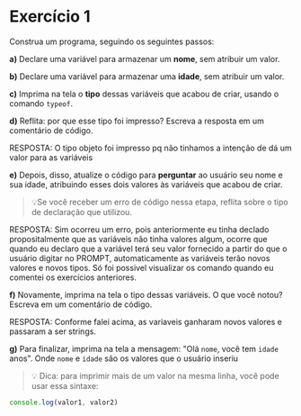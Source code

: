 # Exercício 1
Construa um programa, seguindo os seguintes passos:

**a)** Declare uma variável para armazenar um **nome**, sem atribuir um valor.

**b)** Declare uma variável para armazenar uma **idade**, sem atribuir um valor.

**c)** Imprima na tela o **tipo** dessas variáveis que acabou de criar, usando o comando `typeof`.

**d)** Reflita: por que esse tipo foi impresso? Escreva a resposta em um comentário de código.

RESPOSTA: O tipo objeto foi impresso pq não tinhamos a intenção de dá um valor para as variáveis

**e)** Depois, disso, atualize o código para **perguntar** ao usuário seu nome e sua idade, atribuindo esses dois valores às variáveis que acabou de criar.
    

>💡Se você receber um erro de código nessa etapa, reflita sobre o tipo de declaração que utilizou.

RESPOSTA: Sim ocorreu um erro, pois anteriormente eu tinha declado propositalmente que as variáveis não tinha valores algum, ocorre que quando eu declaro que a variável terá seu valor fornecido a partir do que o usuário digitar no PROMPT, automaticamente as variáveis terão novos valores e novos tipos. Só foi possivel visualizar os comando quando eu comentei os exercícios anteriores.
    

**f)** Novamente, imprima na tela o tipo dessas variáveis. O que você notou? Escreva em um comentário de código.

RESPOSTA: Conforme falei acima, as variaveis ganharam novos valores e passaram a ser strings. 

**g)** Para finalizar, imprima na tela a mensagem: "Olá `nome`,  você tem `idade` anos". Onde `nome` e `idade` são os valores que o usuário inseriu

>💡  Dica: para imprimir mais de um valor na mesma linha, você pode usar essa sintaxe:
```jsx
console.log(valor1, valor2)
```
    